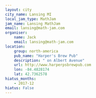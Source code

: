 ```yaml
---
layout: city
city_name: Lansing MI
local_jam_type: MathJam
jam_name: Lansing MathJam
email: lansing@math-jam.com
organiser:
    name: Jack
    email: lansing@math-jam.com
location:
    group: north-america
    pub_name: "Harper's Brew Pub"
    description: " on Albert Avenue"
    url: http://www.harperpsbrewpub.com
    lon: -84.4828174
    lat: 42.7362578
hiatus_months:
    - 2017-12
hiatus: False
---
```

